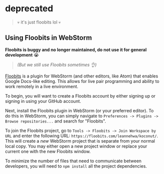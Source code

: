 # deprecated
> :skull: it's just floobits lol :skull:

## Using Floobits in WebStorm
**Floobits is buggy and no longer maintained, do not use it for general development** :sob:

> *(But we still use Floobits sometimes :ok_hand:)*

[Floobits](https://floobits.com) is a plugin for WebStorm (and other editors, like Atom) that enables Google Docs-like editing. This allows for live pair programming and ability to work remotely in a live environment.

To begin, you will want to create a Floobits account by either signing up or signing in using your GitHub account.

Next, install the Floobits plugin in WebStorm (or your preferred editor). To do this in WebStorm, you can simply navigate to `Preferences -> Plugins -> Browse repositories...` and search for "Floobits".

To join the Floobits project, go to `Tools -> Floobits -> Join Workspace by URL` and enter the following URL: `https://floobits.com/leannehwa/koconut/`. This will create a *new* WebStorm project that is separate from your normal local copy. You may either open a new project window or replace your current one with the new Floobits window.

To minimize the number of files that need to communicate between developers, you will need to `npm install` all the project dependencies.
